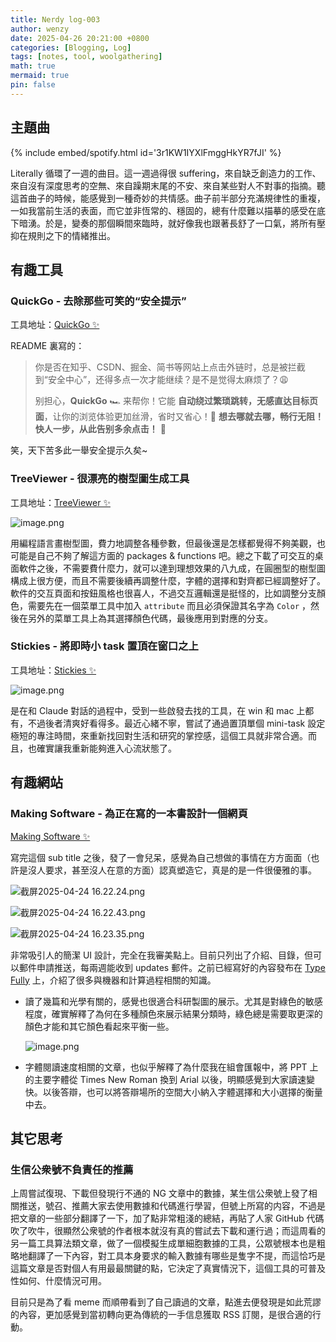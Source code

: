 ```yaml
---
title: Nerdy log-003
author: wenzy
date: 2025-04-26 20:21:00 +0800
categories: [Blogging, Log]
tags: [notes, tool, woolgathering]
math: true
mermaid: true
pin: false
---
```


## 主題曲

{% include embed/spotify.html id='3r1KW1IYXlFmggHkYR7fJI' %}

Literally 循環了一週的曲目。這一週過得很 suffering，來自缺乏創造力的工作、來自沒有深度思考的空無、來自躁期末尾的不安、來自某些對人不對事的指摘。聽這首曲子的時候，能感覺到一種奇妙的共情感。曲子前半部分充滿規律性的重複，一如我當前生活的表面，而它並非恆常的、穩固的，總有什麼難以描摹的感受在底下暗湧。於是，變奏的那個瞬間來臨時，就好像我也跟著長舒了一口氣，將所有壓抑在規則之下的情緒推出。

## 有趣工具

### QuickGo - 去除那些可笑的“安全提示”

工具地址：[QuickGo ✨](https://github.com/Dolov/chrome-QuickGo)

README 裏寫的：

> 你是否在知乎、CSDN、掘金、简书等网站上点击外链时，总是被拦截到“安全中心”，还得多点一次才能继续？是不是觉得太麻烦了？😩
> 
> 别担心，**QuickGo** 🏎️ 来帮你！它能 **自动绕过繁琐跳转，无感直达目标页面**，让你的浏览体验更加丝滑，省时又省心！💨 **想去哪就去哪，畅行无阻！快人一步，从此告别多余点击！** 🎯

笑，天下苦多此一舉安全提示久矣~

### TreeViewer - 很漂亮的樹型圖生成工具

工具地址：[TreeViewer ✨](https://treeviewer.org/)

![image.png](/assets/img/weekly-003/image.png)

用編程語言畫樹型圖，費力地調整各種參數，但最後還是怎樣都覺得不夠美觀，也可能是自己不夠了解這方面的 packages & functions 吧。總之下載了可交互的桌面軟件之後，不需要費什麼力，就可以達到理想效果的八九成，在圓圈型的樹型圖構成上很方便，而且不需要後續再調整什麼，字體的選擇和對齊都已經調整好了。軟件的交互頁面和按鈕風格也很喜人，不過交互邏輯還是挺怪的，比如調整分支顏色，需要先在一個菜單工具中加入 `attribute` 而且必須保證其名字為 `Color` ，然後在另外的菜單工具上為其選擇顏色代碼，最後應用到對應的分支。

### Stickies - 將即時小 task 置頂在窗口之上

工具地址：[Stickies ✨](https://apps.apple.com/cn/app/stickies-sticky-notes-app/id1572061218?mt=12)

![image.png](/assets/img/weekly-003/image%201.png)

是在和 Claude 對話的過程中，受到一些啟發去找的工具，在 win 和 mac 上都有，不過後者清爽好看得多。最近心緒不寧，嘗試了通過置頂單個 mini-task 設定極短的專注時間，來重新找回對生活和研究的掌控感，這個工具就非常合適。而且，也確實讓我重新能夠進入心流狀態了。

## 有趣網站

### Making Software - 為正在寫的一本書設計一個網頁

[Making Software ✨](https://www.makingsoftware.com/)

寫完這個 sub title 之後，發了一會兒呆，感覺為自己想做的事情在方方面面（也許是沒人要求，甚至沒人在意的方面）認真塑造它，真是的是一件很優雅的事。

![截屏2025-04-24 16.22.24.png](/assets/img/weekly-003/%E6%88%AA%E5%B1%8F2025-04-24_16.22.24.png)

![截屏2025-04-24 16.22.43.png](/assets/img/weekly-003/%E6%88%AA%E5%B1%8F2025-04-24_16.22.43.png)

![截屏2025-04-24 16.23.35.png](/assets/img/weekly-003/%E6%88%AA%E5%B1%8F2025-04-24_16.23.35.png)

非常吸引人的簡潔 UI 設計，完全在我審美點上。目前只列出了介紹、目錄，但可以郵件申請推送，每兩週能收到 updates 郵件。之前已經寫好的內容發布在 [Type Fully](https://typefully.com/DanHollick) 上，介紹了很多與機器和計算過程相關的知識。

- 讀了幾篇和光學有關的，感覺也很適合科研製圖的展示。尤其是對綠色的敏感程度，確實解釋了為何在多種顏色來展示結果分類時，綠色總是需要取更深的顏色才能和其它顏色看起來平衡一些。
    
    ![image.png](/assets/img/weekly-003/image%202.png)
    
- 字體閱讀速度相關的文章，也似乎解釋了為什麼我在組會匯報中，將 PPT 上的主要字體從 Times New Roman 換到 Arial 以後，明顯感覺到大家讀速變快。以後答辯，也可以將答辯場所的空間大小納入字體選擇和大小選擇的衡量中去。

## 其它思考

### 生信公衆號不負責任的推薦

上周嘗試復現、下載但發現行不通的 NG 文章中的數據，某生信公衆號上發了相關推送，號召、推薦大家去使用數據和代碼進行學習，但號上所寫的内容，不過是把文章的一些部分翻譯了一下，加了點非常粗淺的總結，再貼了人家 GitHub 代碼吹了吹牛，很顯然公衆號的作者根本就沒有真的嘗試去下載和運行過；而這周看的另一篇工具算法類文章，做了一個模擬生成單細胞數據的工具，公眾號根本也是粗略地翻譯了一下內容，對工具本身要求的輸入數據有哪些是隻字不提，而這恰巧是這篇文章是否對個人有用最最關鍵的點，它決定了真實情況下，這個工具的可普及性如何、什麼情況可用。

目前只是為了看 meme 而順帶看到了自己讀過的文章，點進去便發現是如此荒謬的內容，更加感覺到當初轉向更為傳統的一手信息獲取 RSS 訂閱，是很合適的行動。
